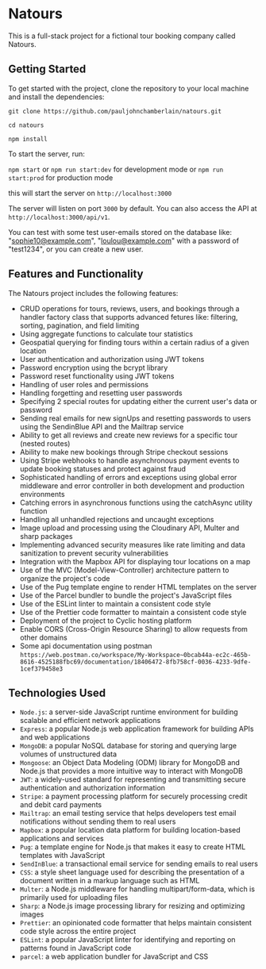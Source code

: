 # Natours

This is a full-stack project for a fictional tour booking company called Natours.

## Getting Started

To get started with the project, clone the repository to your local machine and install the dependencies:

`git clone https://github.com/pauljohnchamberlain/natours.git`

`cd natours`

`npm install`

To start the server, run:

`npm start` or `npm run start:dev` for development mode or `npm run start:prod` for production mode

this will start the server on `http://localhost:3000`

The server will listen on port `3000` by default. You can also access the API at `http://localhost:3000/api/v1`.

You can test with some test user-emails stored on the database like: "sophie10@example.com", "loulou@example.com" with a password of "test1234", or you can create a new user.

## Features and Functionality

The Natours project includes the following features:

- CRUD operations for tours, reviews, users, and bookings through a handler factory class that supports advanced fetures like: filtering, sorting, pagination, and field limiting
- Using aggregate functions to calculate tour statistics
- Geospatial querying for finding tours within a certain radius of a given location
- User authentication and authorization using JWT tokens
- Password encryption using the bcrypt library
- Password reset functionality using JWT tokens
- Handling of user roles and permissions
- Handling forgetting and resetting user passwords
- Specifying 2 special routes for updating either the current user's data or password
- Sending real emails for new signUps and resetting passwords to users using the SendinBlue API and the Mailtrap service
- Ability to get all reviews and create new reviews for a specific tour (nested routes)
- Ability to make new bookings through Stripe checkout sessions
- Using Stripe webhooks to handle asynchronous payment events to update booking statuses and protect against fraud
- Sophisticated handling of errors and exceptions using global error middleware and error controller in both development and production environments
- Catching errors in asynchronous functions using the catchAsync utility function
- Handling all unhandled rejections and uncaught exceptions
- Image upload and processing using the Cloudinary API, Multer and sharp packages
- Implementing advanced security measures like rate limiting and data sanitization to prevent security vulnerabilities
- Integration with the Mapbox API for displaying tour locations on a map
- Use of the MVC (Model-View-Controller) architecture pattern to organize the project's code
- Use of the Pug template engine to render HTML templates on the server
- Use of the Parcel bundler to bundle the project's JavaScript files
- Use of the ESLint linter to maintain a consistent code style
- Use of the Prettier code formatter to maintain a consistent code style
- Deployment of the project to Cyclic hosting platform
- Enable CORS (Cross-Origin Resource Sharing) to allow requests from other domains
- Some api documentation using postman
  `https://web.postman.co/workspace/My-Workspace~0bcab44a-ec2c-465b-8616-4525188fbc69/documentation/18406472-8fb758cf-0036-4233-9dfe-1cef379458e3`

## Technologies Used

- `Node.js`: a server-side JavaScript runtime environment for building scalable and efficient network applications
- `Express`: a popular Node.js web application framework for building APIs and web applications
- `MongoDB`: a popular NoSQL database for storing and querying large volumes of unstructured data
- `Mongoose`: an Object Data Modeling (ODM) library for MongoDB and Node.js that provides a more intuitive way to interact with MongoDB
- `JWT`: a widely-used standard for representing and transmitting secure authentication and authorization information
- `Stripe`: a payment processing platform for securely processing credit and debit card payments
- `Mailtrap`: an email testing service that helps developers test email notifications without sending them to real users
- `Mapbox`: a popular location data platform for building location-based applications and services
- `Pug`: a template engine for Node.js that makes it easy to create HTML templates with JavaScript
- `SendInBlue`: a transactional email service for sending emails to real users
- `CSS`: a style sheet language used for describing the presentation of a document written in a markup language such as HTML
- `Multer`: a Node.js middleware for handling multipart/form-data, which is primarily used for uploading files
- `Sharp`: a Node.js image processing library for resizing and optimizing images
- `Prettier`: an opinionated code formatter that helps maintain consistent code style across the entire project
- `ESLint`: a popular JavaScript linter for identifying and reporting on patterns found in JavaScript code
- `parcel`: a web application bundler for JavaScript and CSS
